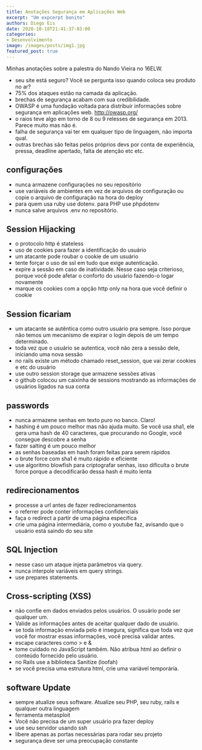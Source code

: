 ```yaml
---
title: Anotações Segurança em Aplicações Web
excerpt: "Um expcerpt bonito"
authors: Diego Eis
date: 2020-10-18T21:41:37-03:00
categories: 
- Desenvolvimento
image: /images/posts/img1.jpg
featured_post: true
---
```


Minhas anotações sobre a palestra do Nando Vieira no 16ELW.

- seu site está seguro? Você se pergunta isso quando coloca seu produto no ar?
- 75% dos ataques estão na camada da aplicação.
- brechas de segurança acabam com sua credibilidade. 
- OWASP é uma fundação voltada para distribuir informações sobre segurança em aplicações web. http://owasp.org/
- o raios teve algo em torno de 8 ou 9 relesses de segurança em 2013. Parece muito mas não é.
- falha de segurança vai ter em qualquer tipo de linguagem, não importa qual.
- outras brechas são feitas pelos próprios devs por conta de experiência, pressa, deadline apertado, falta de atenção etc etc.

## configurações
- nunca armazene configurações no seu repositório
- use variáveis de ambientes em vez de arquivos de configuração ou copie o arquivo de configuração na hora do deploy
- para quem usa ruby use dotenv. para PHP use phpdotenv
- nunca salve arquivos .env no repositório. 

## Session Hijacking
- o protocolo http é stateless
- uso de cookies para fazer a identificação do usuário
- um atacante pode roubar o cookie de um usuário
- tente forçar o uso de ssl em tudo que exige autenticação. 
- expire a sessão em caso de inatividade. Nesse caso seja criterioso, porque você pode afetar o conforto do usuário fazendo-o logar novamente
- marque os cookies com a opção http only na hora que você definir o cookie

## Session ficariam
- um atacante se autêntica como outro usuário pra sempre. Isso porque não temos um mecanismo de expirar o login depois de um tempo determinado.
- toda vez que o usuário se autentica, você não zera a sessão dele, iniciando uma nova sessão
- no rails existe um método chamado reset_session, que vai zerar cookies e etc do usuário
- use outro session storage que armazene sessões ativas
- o github colocou um caixinha de sessions mostrando as informações de usuários ligados na sua conta

## passwords
- nunca armazene senhas em texto puro no banco. Claro!
- hashing é um pouco melhor mas não ajuda muito. Se você usa sha1, ele gera uma hash de 40 caracteres, que procurando no Google, você consegue descobre a senha
- fazer salting é um pouco melhor
- as senhas baseadas em hash foram feitas para serem rápidos
- o brute force com sha1 é muito rápido e eficiente
- use algoritmo blowfish para criptografar senhas, isso dificulta o brute force porque a decodificarão dessa hash é muito lenta

## redirecionamentos
- processe a url antes de fazer redirecionamentos
- o referrer pode conter informações confidenciais
- faça o redirect a partir de uma página específica
- crie uma página intermediária, como o youtube faz, avisando que o usuário está saindo do seu site

## SQL Injection
- nesse caso um ataque injeta parâmetros via query.
- nunca interpole variáveis em query strings.
- use prepares statements.

## Cross-scripting (XSS) 
- não confie em dados enviados pelos usuários. O usuário pode ser qualquer um.
- Valide as informações antes de aceitar qualquer dado de usuário.
- se toda informação enviada pelo é insegura, significa que toda vez que você for mostrar essas informações, você precisa validar antes.
- escape caracteres como > e &
- tome cuidado no JavaScript também. Não atribua html ao definir o conteúdo fornecido pelo usuário.
- no Rails use a biblioteca Sanitize (loofah)
- se você precisa uma estrutura html, crie uma variável temporária.

## software Update
- sempre atualize seus software. Atualize seu PHP, seu ruby, rails e qualquer outra linguagem
- ferramenta metasploit
- Você não precisa de um super usuário pra fazer deploy
- use seu servidor usando ssh
- libere apenas as portas necessárias para rodar seu projeto
- segurança deve ser uma preocupação constante
